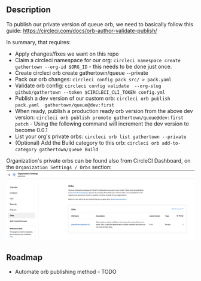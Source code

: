 ## Description

To publish our private version of queue orb, we need to basically follow this guide:
https://circleci.com/docs/orb-author-validate-publish/

In summary, that requires:

* Apply changes/fixes we want on this repo
* Claim a circleci namespace for our org: `circleci namespace create gathertown --org-id $ORG_ID` - this needs to be done just once.
* Create circleci orb create gathertown/queue --private
* Pack our orb changes: `circleci config pack src/ > pack.yaml`
* Validate orb config: `circleci config validate  --org-slug github/gathertown --token $CIRCLECI_CLI_TOKEN config.yml`
* Publish a dev version of our custom orb: `circleci orb publish pack.yaml  gathertown/queue@dev:first`
* When ready, publish a production ready orb version from the above dev version: `circleci orb publish promote gathertown/queue@dev:first patch` - Using the following command will increment the dev version to become 0.0.1
* List your org's private orbs: `circleci orb list gathertown --private`
* (Optional) Add the Build category to this orb: `circleci orb add-to-category gathertown/queue Build`

Organization's private orbs can be found also from CircleCI Dashboard, on the `Organization Settings / Orbs` section:
![Organization Settings / Orbs](assets/private-orbs.png)

## Roadmap

* Automate orb publishing method - TODO
